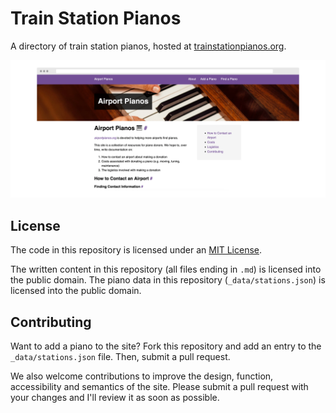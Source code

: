 # Train Station Pianos

A directory of train station pianos, hosted at [trainstationpianos.org](https://trainstationpianos.org).

![Screenshot of trainstationpianos.org](screenshot.png)

## License

The code in this repository is licensed under an [MIT License](LICENSE).

The written content in this repository (all files ending in `.md`) is licensed into the public domain. The piano data in this repository (`_data/stations.json`) is licensed into the public domain.

## Contributing

Want to add a piano to the site? Fork this repository and add an entry to the `_data/stations.json` file. Then, submit a pull request.

We also welcome contributions to improve the design, function, accessibility and semantics of the site. Please submit a pull request with your changes and I'll review it as soon as possible.